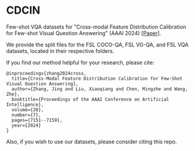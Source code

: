 # CDCIN
Few-shot VQA datasets for "Cross-modal Feature Distribution Calibration for Few-shot Visual Question Answering" (AAAI 2024) [[Paper](https://ojs.aaai.org/index.php/AAAI/article/view/28543/29057)].

We provide the split files for the FSL COCO-QA, FSL VG-QA, and FSL VQA datasets, located in their respective folders.

If you find our method helpful for your research, please cite:

```
@inproceedings{zhang2024cross,
  title={Cross-Modal Feature Distribution Calibration for Few-Shot Visual Question Answering},
  author={Zhang, Jing and Liu, Xiaoqiang and Chen, Mingzhe and Wang, Zhe},
  booktitle={Proceedings of the AAAI Conference on Artificial Intelligence},
  volume={38},
  number={7},
  pages={7151--7159},
  year={2024}
}
```

Also, if you wish to use our datasets, please consider citing this repo.


